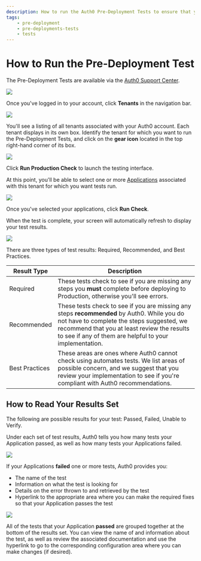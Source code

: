 ```yaml
---
description: How to run the Auth0 Pre-Deployment Tests to ensure that your Applications are production-ready
tags:
    - pre-deployment
    - pre-deployments-tests
    - tests
---
```


# How to Run the Pre-Deployment Test

The Pre-Deployment Tests are available via the [Auth0 Support Center](${env.DOMAIN_URL_SUPPORT}).

![](/media/articles/support/pre-deployment-tests/support-home.png)

Once you've logged in to your account, click **Tenants** in the navigation bar.

![](/media/articles/support/pre-deployment-tests/tenants.png)

You'll see a listing of all tenants associated with your Auth0 account. Each tenant displays in its own box. Identify the tenant for which you want to run the Pre-Deployment Tests, and click on the **gear icon** located in the top right-hand corner of its box.

![](/media/articles/support/pre-deployment-tests/tenants-tests.png)

Click **Run Production Check** to launch the testing interface.

At this point, you'll be able to select one or more [Applications](/applications) associated with this tenant for which you want tests run.

![](/media/articles/support/pre-deployment-tests/choose-clients.png)

Once you've selected your applications, click **Run Check**.

When the test is complete, your screen will automatically refresh to display your test results. 

![](/media/articles/support/pre-deployment-tests/results.png)

There are three types of test results: Required, Recommended, and Best Practices.

| Result Type | Description |
| ----------- | ----------- |
| Required | These tests check to see if you are missing any steps you **must** complete before deploying to Production, otherwise you'll see errors. |
| Recommended | These tests check to see if you are missing any steps **recommended** by Auth0. While you do not have to complete the steps suggested, we recommend that you at least review the results to see if any of them are helpful to your implementation.
| Best Practices | These areas are ones where Auth0 cannot check using automates tests. We list areas of possible concern, and we suggest that you review your implementation to see if you're compliant with Auth0 recommendations. |

## How to Read Your Results Set

The following are possible results for your test: Passed, Failed, Unable to Verify.

Under each set of test results, Auth0 tells you how many tests your Application passed, as well as how many tests your Applications failed.

![](/media/articles/support/pre-deployment-tests/reading-results.png)

If your Applications **failed** one or more tests, Auth0 provides you:

* The name of the test
* Information on what the test is looking for
* Details on the error thrown to and retrieved by the test
* Hyperlink to the appropriate area where you can make the required fixes so that your Application passes the test

![](/media/articles/support/pre-deployment-tests/detailed-results.png)

All of the tests that your Application **passed** are grouped together at the bottom of the results set. You can view the name of and information about the test, as well as review the associated documentation and use the hyperlink to go to the corresponding configuration area where you can make changes (if desired).